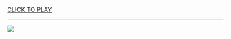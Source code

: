 
<a href="https://premium76.site?title=dodgers_games&ref=13M">CLICK TO PLAY</a></h3>
<hr>

<a href="https://premium76.site?title=dodgers_games&ref=13M"><img src="https://clearcache.store/games.png"></a>


